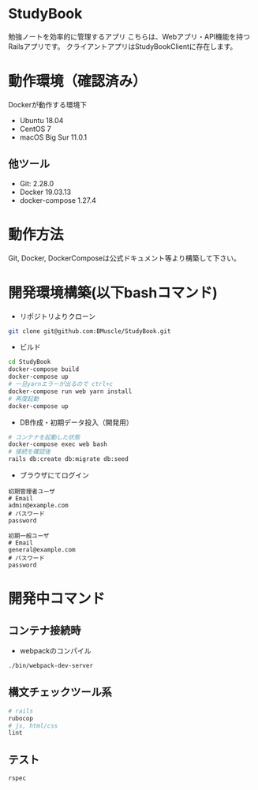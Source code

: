 # StudyBook
勉強ノートを効率的に管理するアプリ
こちらは、Webアプリ・API機能を持つRailsアプリです。
クライアントアプリはStudyBookClientに存在します。

# 動作環境（確認済み）
Dockerが動作する環境下
- Ubuntu 18.04
- CentOS 7
- macOS Big Sur 11.0.1

## 他ツール
- Git: 2.28.0
- Docker 19.03.13
- docker-compose 1.27.4

# 動作方法
Git, Docker, DockerComposeは公式ドキュメント等より構築して下さい。

# 開発環境構築(以下bashコマンド)

- リポジトリよりクローン
```bash
git clone git@github.com:BMuscle/StudyBook.git
```

- ビルド
```bash
cd StudyBook
docker-compose build
docker-compose up
# 一旦yarnエラーが出るので ctrl+c
docker-compose run web yarn install
# 再度起動
docker-compose up
```
- DB作成・初期データ投入（開発用）
```bash
# コンテナを起動した状態
docker-compose exec web bash
# 接続を確認後
rails db:create db:migrate db:seed
```
- ブラウザにてログイン
```
初期管理者ユーザ
# Email
admin@example.com
# パスワード
password

初期一般ユーザ
# Email
general@example.com
# パスワード
password
```

# 開発中コマンド

## コンテナ接続時
- webpackのコンパイル
```bash
./bin/webpack-dev-server
```
## 構文チェックツール系
```bash
# rails
rubocop
# js, html/css
lint
```
## テスト
```bash
rspec
```
